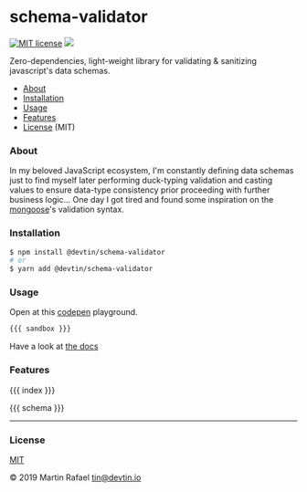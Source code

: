 # schema-validator
[![MIT license](http://img.shields.io/badge/License-MIT-brightgreen.svg)](http://opensource.org/licenses)
![](https://github.com/devtin/schema-validator/workflows/tests/badge.svg)

Zero-dependencies, light-weight library for validating & sanitizing javascript's data schemas.  

- [About](#about)
- [Installation](#installation)
- [Usage](#usage)
- [Features](#features)
- [License](#license) (MIT)

### About

In my beloved JavaScript ecosystem, I'm constantly defining data schemas just to find myself later performing duck-typing
validation and casting values to ensure data-type consistency prior proceeding with further business logic...
One day I got tired and found some inspiration on the [mongoose](https://mongoosejs.com)'s validation syntax.

### Installation

```sh
$ npm install @devtin/schema-validator
# or
$ yarn add @devtin/schema-validator
```

### Usage

Open at this [codepen](https://codepen.io/tin_r/pen/VwYbego) playground.

```js
{{{ sandbox }}}
```

Have a look at [the docs](./DOCS.md)

### Features

{{{ index }}}

{{{ schema }}}

* * *

### License

[MIT](https://opensource.org/licenses/MIT)

&copy; 2019 Martin Rafael <tin@devtin.io>
